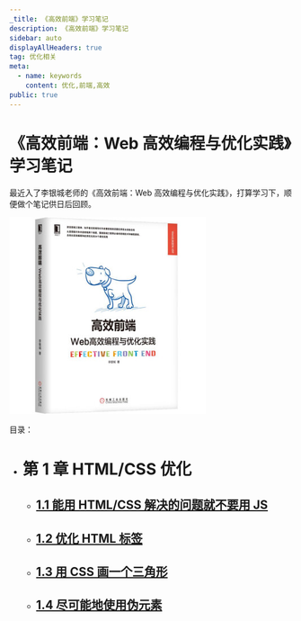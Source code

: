 ```yaml
---
_title: 《高效前端》学习笔记
description: 《高效前端》学习笔记
sidebar: auto
displayAllHeaders: true
tag: 优化相关
meta:
  - name: keywords
    content: 优化,前端,高效
public: true
---
```


# 《高效前端：Web 高效编程与优化实践》学习笔记

最近入了李银城老师的《高效前端：Web 高效编程与优化实践》，打算学习下，顺便做个笔记供日后回顾。

![img](./images/00_01.jpg)

目录：

- # 第 1 章 HTML/CSS 优化
  - ## [1.1 能用 HTML/CSS 解决的问题就不要用 JS](1.1.html-css-optimize.md)
  - ## [1.2 优化 HTML 标签](1.2.html-css-optimize.md)
  - ## [1.3 用 CSS 画一个三角形](1.3.html-css-optimize.md)
  - ## [1.4 尽可能地使用伪元素](1.4.html-css-optimize.md)